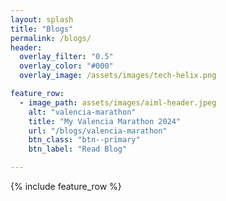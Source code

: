 ```yaml
---
layout: splash
title: "Blogs"
permalink: /blogs/
header:
  overlay_filter: "0.5"
  overlay_color: "#000"
  overlay_image: /assets/images/tech-helix.png

feature_row:
  - image_path: assets/images/aiml-header.jpeg
    alt: "valencia-marathon"
    title: "My Valencia Marathon 2024"
    url: "/blogs/valencia-marathon" 
    btn_class: "btn--primary"
    btn_label: "Read Blog"

---
```


{% include feature_row %}
